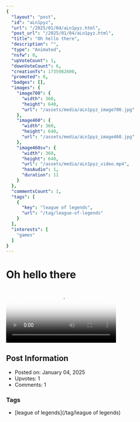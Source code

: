 ```yaml
---
{
  "layout": "post",
  "id": "aLn1pyz",
  "url": "/2025/01/04/aLn1pyz.html",
  "post_url": "/2025/01/04/aLn1pyz.html",
  "title": "Oh hello there",
  "description": "",
  "type": "Animated",
  "nsfw": 0,
  "upVoteCount": 1,
  "downVoteCount": 6,
  "creationTs": 1735982600,
  "promoted": 0,
  "badges": [],
  "images": {
    "image700": {
      "width": 360,
      "height": 640,
      "url": "/assets/media/aLn1pyz_image700.jpg"
    },
    "image460": {
      "width": 360,
      "height": 640,
      "url": "/assets/media/aLn1pyz_image460.jpg"
    },
    "image460sv": {
      "width": 360,
      "height": 640,
      "url": "/assets/media/aLn1pyz_video.mp4",
      "hasAudio": 1,
      "duration": 11
    }
  },
  "commentsCount": 1,
  "tags": [
    {
      "key": "league of legends",
      "url": "/tag/league-of-legends"
    }
  ],
  "interests": [
    "games"
  ]
}
---
```


# Oh hello there

<video controls playsinline loop poster="/assets/media/aLn1pyz_image460.jpg">
  <source src="/assets/media/aLn1pyz_video.mp4" type="video/mp4">
  Your browser does not support the video tag.
</video>

## Post Information

- Posted on: January 04, 2025
- Upvotes: 1
- Comments: 1

### Tags

- [league of legends](/tag/league of legends)
